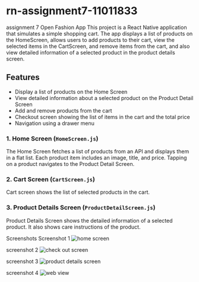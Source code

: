 # rn-assignment7-11011833

assignment 7
Open Fashion App
This project is a React Native application that simulates a simple shopping cart. The app displays a list of products on the HomeScreen, allows users to add products to their cart, view the selected items in the CartScreen, and remove items from the cart, and also view detailed information of a selected product in the product details screen.

## Features

- Display a list of products on the Home Screen
- View detailed information about a selected product on the Product Detail Screen
- Add and remove products from the cart
- Checkout screen showing the list of items in the cart and the total price
- Navigation using a drawer menu

### 1. Home Screen (`HomeScreen.js`)

The Home Screen fetches a list of products from an API and displays them in a flat list. Each product item includes an image, title, and price. Tapping on a product navigates to the Product Detail Screen.

### 2. Cart Screen (`CartScreen.js`)

Cart screen shows the list of selected products in the cart.

### 3. Product Details Screen (`ProductDetailScreen.js`)

Product Details Screen shows the detailed information of a selected product. It also shows care instructions of the product.

Screenshots
Screenshot 1
![home screen](home-1.jpg)

screenshot 2
![check out screen](checkout-1.jpg)

screenshot 3
![product details screen](productdetails-1.jpg)

screenshot 4
![web view](web-1.jpg)
